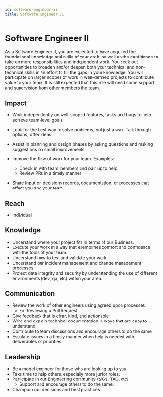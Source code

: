 ```yaml
---
id: software-engineer-ii
title: Software Engineer II
---
```



# Software Engineer II

As a Software Engineer II, you are expected to have acquired the foundational knowledge and skills of your craft, as well as the confidence to take on more responsibilities and independent work. You seek out opportunities to broaden and/or deepen both your technical and non-technical skills in an effort to fill the gaps in your knowledge. You will participate on larger scopes of work in well-defined projects to contribute value to your team. It is still expected that this role will need some support and supervision from other members the team.

## Impact

- Work independently on well-scoped features, tasks and bugs to help achieve team-level goals.
- Look for the best way to solve problems, not just a way. Talk through options, offer ideas.
- Assist in planning and design phases by asking questions and making suggestions on small improvements
- Improve the flow of work for your team. Examples:
  - Check in with team members and pair up to help
  - Review PRs in a timely manner

- Share input on decisions records, documentation, or processes that effect you and your team

## Reach

- Individual

## Knowledge

- Understand where your project fits in terms of our Business.
- Execute your work in a way that exemplifies comfort and confidence with the tools of your team.
- Understand how to test and validate your work
- Understand our incident management and change management processes
- Protect data integrity and security by understanding the use of different environments (dev, qa, etc) within your area. 

## Communication

- Review the work of other engineers using agreed upon processes
  - Ex: Reviewing a Pull Request
- Give feedback that is clear, kind, and actionable
- Write and explain technical documentation in ways that are easy to understand
- Contribute to team discussions and encourage others to do the same
- Escalate issues in a timely manner when help is needed with deliverables or priorities

## Leadership

- Be a model engineer for those who are looking up to you.
- Take time to help others, especially more junior roles.
- Participate in our Engineering community (SIGs, TAG, etc)
  - Support and encourage others to do the same.
- Champion our decisions and best practices 